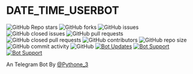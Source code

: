 # DATE_TIME_USERBOT


![GitHub Repo stars](https://img.shields.io/github/stars/Sinan-M-116/DATE_TIME_USERBOT?color=blue&style=flat)
![GitHub forks](https://img.shields.io/github/forks/Sinan-M-116/DATE_TIME_USERBOT?color=green&style=flat)
![GitHub issues](https://img.shields.io/github/issues/Sinan-M-116/DATE_TIME_USERBOT)
![GitHub closed issues](https://img.shields.io/github/issues-closed/Sinan-M-116/DATE_TIME_USERBOT)
![GitHub pull requests](https://img.shields.io/github/issues-pr/Sinan-M-116/DATE_TIME_USERBOT)
![GitHub closed pull requests](https://img.shields.io/github/issues-pr-closed/Sinan-M-116/DATE_TIME_USERBOT)
![GitHub contributors](https://img.shields.io/github/contributors/Sinan-M-116/DATE_TIME_USERBOT?style=flat)
![GitHub repo size](https://img.shields.io/github/repo-size/Sinan-M-116/DATE_TIME_USERBOT?color=red)
![GitHub commit activity](https://img.shields.io/github/commit-activity/m/Sinan-M-116/DATE_TIME_USERBOT)
![GitHub](https://img.shields.io/github/license/Sinan-M-116/DATE_TIME_USERBOT)
[![Bot Updates](https://img.shields.io/badge/my%20channel-update%20channel)](https://t.me/SINZZ_BOTS)
[![Bot Support](https://img.shields.io/badge/my%20-Support%20Group-blue)](https://t.me/SINZZ_BOTS)
[![Bot Support](https://img.shields.io/badge/my%20-support%20robot-red)](https://t.me/SINANzz_private_BOT)

An Telegram Bot By [@Pythone_3](https://t.me/Pythone_3) 

